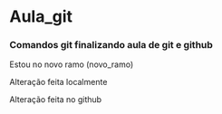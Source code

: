 # Aula_git
### Comandos git finalizando aula de git e github

Estou no novo ramo (novo_ramo)

Alteração feita localmente

Alteração feita no github
